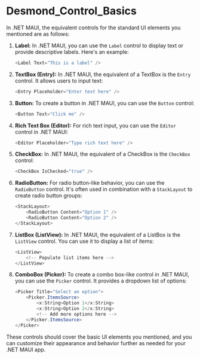 # Desmond_Control_Basics

In .NET MAUI, the equivalent controls for the standard UI elements you mentioned are as follows:

1. **Label:**
   In .NET MAUI, you can use the `Label` control to display text or provide descriptive labels. Here's an example:

   ```csharp
   <Label Text="This is a label" />
   ```

2. **TextBox (Entry):**
   In .NET MAUI, the equivalent of a TextBox is the `Entry` control. It allows users to input text:

   ```csharp
   <Entry Placeholder="Enter text here" />
   ```

3. **Button:**
   To create a button in .NET MAUI, you can use the `Button` control:

   ```csharp
   <Button Text="Click me" />
   ```

4. **Rich Text Box (Editor):**
   For rich text input, you can use the `Editor` control in .NET MAUI:

   ```csharp
   <Editor Placeholder="Type rich text here" />
   ```

5. **CheckBox:**
   In .NET MAUI, the equivalent of a CheckBox is the `CheckBox` control:

   ```csharp
   <CheckBox IsChecked="true" />
   ```

6. **RadioButton:**
   For radio button-like behavior, you can use the `RadioButton` control. It's often used in combination with a `StackLayout` to create radio button groups:

   ```csharp
   <StackLayout>
       <RadioButton Content="Option 1" />
       <RadioButton Content="Option 2" />
   </StackLayout>
   ```

7. **ListBox (ListView):**
   In .NET MAUI, the equivalent of a ListBox is the `ListView` control. You can use it to display a list of items:

   ```csharp
   <ListView>
       <!-- Populate list items here -->
   </ListView>
   ```

8. **ComboBox (Picker):**
   To create a combo box-like control in .NET MAUI, you can use the `Picker` control. It provides a dropdown list of options:

   ```csharp
   <Picker Title="Select an option">
       <Picker.ItemsSource>
           <x:String>Option 1</x:String>
           <x:String>Option 2</x:String>
           <!-- Add more options here -->
       </Picker.ItemsSource>
   </Picker>
   ```

These controls should cover the basic UI elements you mentioned, and you can customize their appearance and behavior further as needed for your .NET MAUI app.